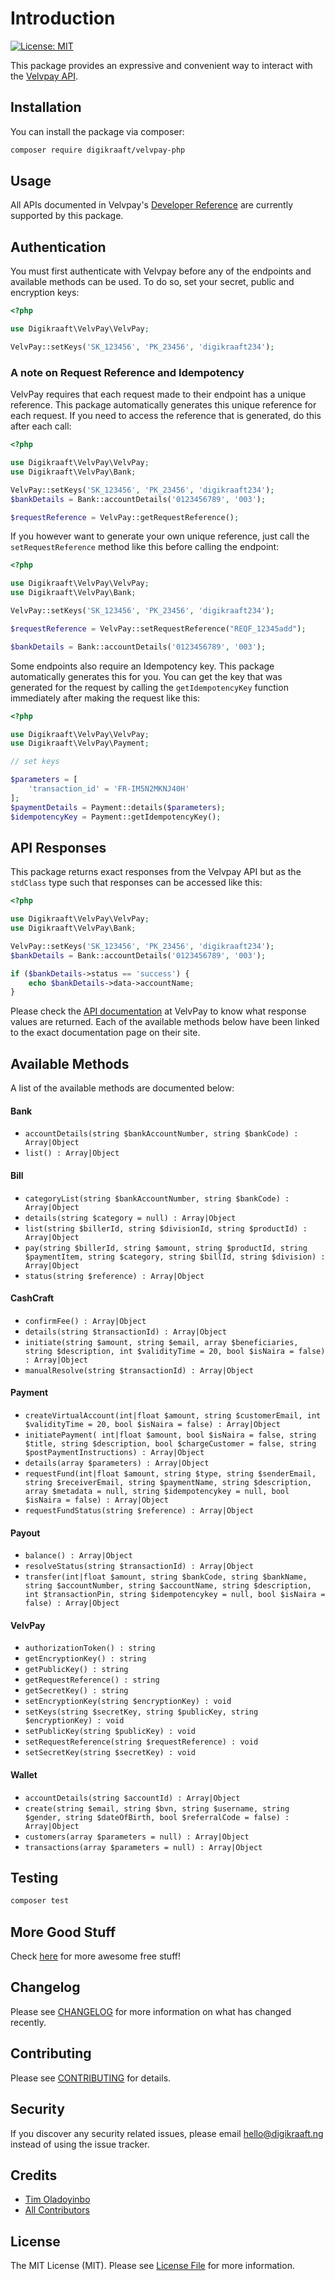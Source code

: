 # Introduction
[![License: MIT](https://img.shields.io/badge/License-MIT-yellow.svg)](https://opensource.org/licenses/MIT)


This package provides an expressive and convenient way to interact with the [Velvpay API](https://bit.ly/velvapi).

## Installation

You can install the package via composer:

```bash
composer require digikraaft/velvpay-php
```

## Usage

All APIs documented in Velvpay's [Developer Reference](https://bit.ly/velvapi) are currently supported by this package.

## Authentication
You must first authenticate with Velvpay before any of the endpoints and available methods can be used. To do so, set your secret, public and encryption keys:

```php
<?php 

use Digikraaft\VelvPay\VelvPay;

VelvPay::setKeys('SK_123456', 'PK_23456', 'digikraaft234');

```

### A note on Request Reference and Idempotency
VelvPay requires that each request made to their endpoint has a unique reference. This package automatically generates this unique reference for each request. If you need to access the reference that is generated, do this after each call:

```php
<?php

use Digikraaft\VelvPay\VelvPay;
use Digikraaft\VelvPay\Bank;

VelvPay::setKeys('SK_123456', 'PK_23456', 'digikraaft234');
$bankDetails = Bank::accountDetails('0123456789', '003');

$requestReference = VelvPay::getRequestReference();

```

If you however want to generate your own unique reference, just call the `setRequestReference` method like this before calling the endpoint:
```php
<?php

use Digikraaft\VelvPay\VelvPay;
use Digikraaft\VelvPay\Bank;

VelvPay::setKeys('SK_123456', 'PK_23456', 'digikraaft234');

$requestReference = VelvPay::setRequestReference("REQF_12345add");

$bankDetails = Bank::accountDetails('0123456789', '003');

```

Some endpoints also require an Idempotency key. This package automatically generates this for you. You can get the key that was generated for the request by calling the `getIdempotencyKey` function immediately after making the request  like this:

```php
<?php

use Digikraaft\VelvPay\VelvPay;
use Digikraaft\VelvPay\Payment;

// set keys

$parameters = [
    'transaction_id' = 'FR-IM5N2MKNJ40H'
];
$paymentDetails = Payment::details($parameters);
$idempotencyKey = Payment::getIdempotencyKey();

```

## API Responses
This package returns exact responses from the Velvpay API but as the `stdClass` type such that responses can be accessed like this:

```php
<?php

use Digikraaft\VelvPay\VelvPay;
use Digikraaft\VelvPay\Bank;

VelvPay::setKeys('SK_123456', 'PK_23456', 'digikraaft234');
$bankDetails = Bank::accountDetails('0123456789', '003');

if ($bankDetails->status == 'success') {
    echo $bankDetails->data->accountName;
}

```
Please check the [API documentation](https://bit.ly/velvapi) at VelvPay to know what response values are returned. Each of the available methods below have been linked to the exact documentation page on their site.

## Available Methods
A list of the available methods are documented below:

#### Bank
* `accountDetails(string $bankAccountNumber, string $bankCode) : Array|Object`
* `list() : Array|Object`

#### Bill
* `categoryList(string $bankAccountNumber, string $bankCode) : Array|Object`
* `details(string $category = null) : Array|Object`
* `list(string $billerId, string $divisionId, string $productId) : Array|Object`
* `pay(string $billerId, string $amount, string $productId, string $paymentItem, string $category, string $billId, string $division) : Array|Object`
* `status(string $reference) : Array|Object`

#### CashCraft
* `confirmFee() : Array|Object`
* `details(string $transactionId) : Array|Object`
* `initiate(string $amount, string $email, array $beneficiaries, string $description, int $validityTime = 20, bool $isNaira = false) : Array|Object`
* `manualResolve(string $transactionId) : Array|Object`

#### Payment
* `createVirtualAccount(int|float $amount, string $customerEmail, int $validityTime = 20, bool $isNaira = false) : Array|Object`
* `initiatePayment( int|float $amount, bool $isNaira = false, string $title, string $description, bool $chargeCustomer = false, string $postPaymentInstructions) : Array|Object`
* `details(array $parameters) : Array|Object`
* `requestFund(int|float $amount, string $type, string $senderEmail, string $receiverEmail, string $paymentName, string $description, array $metadata = null, string $idempotencykey = null, bool $isNaira = false) : Array|Object`
* `requestFundStatus(string $reference) : Array|Object`

#### Payout
* `balance() : Array|Object`
* `resolveStatus(string $transactionId) : Array|Object`
* `transfer(int|float $amount, string $bankCode, string $bankName, string $accountNumber, string $accountName, string $description, int $transactionPin, string $idempotencykey = null, bool $isNaira = false) : Array|Object`

#### VelvPay
* `authorizationToken() : string`
* `getEncryptionKey() : string`
* `getPublicKey() : string`
* `getRequestReference() : string`
* `getSecretKey() : string`
* `setEncryptionKey(string $encryptionKey) : void`
* `setKeys(string $secretKey, string $publicKey, string $encryptionKey) : void`
* `setPublicKey(string $publicKey) : void`
* `setRequestReference(string $requestReference) : void`
* `setSecretKey(string $secretKey) : void`

#### Wallet
* `accountDetails(string $accountId) : Array|Object`
* `create(string $email, string $bvn, string $username, string $gender, string $dateOfBirth, bool $referralCode = false) : Array|Object`
* `customers(array $parameters = null) : Array|Object`
* `transactions(array $parameters = null) : Array|Object`


## Testing

``` bash
composer test
```
## More Good Stuff
Check [here](https://github.com/digikraaft) for more awesome free stuff!

## Changelog
Please see [CHANGELOG](CHANGELOG.md) for more information on what has changed recently.

## Contributing
Please see [CONTRIBUTING](CONTRIBUTING.md) for details.

## Security
If you discover any security related issues, please email hello@digikraaft.ng instead of using the issue tracker.

## Credits
- [Tim Oladoyinbo](https://github.com/timoladoyinbo)
- [All Contributors](../../contributors)

## License

The MIT License (MIT). Please see [License File](LICENSE.md) for more information.
